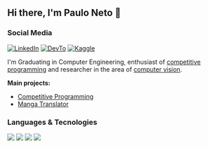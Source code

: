 ## Hi there, I'm Paulo Neto 👋

### Social Media

[![LinkedIn](https://img.shields.io/badge/linkedin-e8e8e8.svg?&style=for-the-badge&logo=linkedin&logoColor=black)](https://linkedin.com/in/paulosantosneto)
[![DevTo](https://img.shields.io/badge/dev.to-e8e8e8?style=for-the-badge&logo=dev.to&logoColor=black)](https://dev.to/paulosn)
[![Kaggle](https://img.shields.io/badge/Kaggle-e8e8e8?style=for-the-badge&logo=kaggle&logoColor=black)](https://www.kaggle.com/psneto)

I'm Graduating in Computer Engineering, enthusiast of <ins>competitive programming</ins> and researcher in the area of <ins>computer vision</ins>.

**Main projects:**
- [Competitive Programming](https://github.com/competitive-programming)
- [Manga Translator](https://github.com/paulosantosneto/manga-translator)


### Languages & Tecnologies

![](https://img.shields.io/badge/python-e8e8e8.svg?&style=for-the-badge&logo=python&logoColor=black)
![](https://img.shields.io/badge/C++-e8e8e8.svg?&style=for-the-badge&logo=cplusplus&logoColor=black)
![](https://img.shields.io/badge/Git-e8e8e8.svg?&style=for-the-badge&logo=git&logoColor=black)
![](https://img.shields.io/badge/AWS-e8e8e8.svg?&style=for-the-badge&logo=Amazon%20AWS&logoColor=black)

